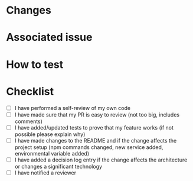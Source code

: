 # Changes

<!-- example:
- Fixes wrong color in button
- Adds a new page
-->

# Associated issue

<!-- example:
Resolves #(ticket number)
-->

# How to test

<!-- example:
1. Open preview link
2. Navigate to ...
3. Tap on ...
4. Verify that ...
5. Etc ...
-->

# Checklist

- [ ] I have performed a self-review of my own code
- [ ] I have made sure that my PR is easy to review (not too big, includes comments)
- [ ] I have added/updated tests to prove that my feature works (if not possible please explain why)
- [ ] I have made changes to the README and if the change affects the project setup (npm commands changed, new service added, environmental variable added)
- [ ] I have added a decision log entry if the change affects the architecture or changes a significant technology
- [ ] I have notified a reviewer

<!-- Please strike through and check off all items that do not apply (rather than removing them) -->